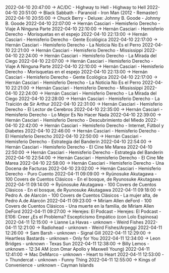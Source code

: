 2022-04-10 20:47:00 -> AC/DC - Highway to Hell - Highway to Hell
2022-04-10 20:51:00 -> Black Sabbath - Paranoid - Iron Man (2012 - Remaster)
2022-04-10 20:55:00 -> Chuck Berry - Deluxe: Johnny B. Goode - Johnny B. Goode
2022-04-10 22:07:00 -> Hernán Casciari - Hemisferio Derecho - Viaje A Ninguna Parte
2022-04-10 22:10:00 -> Hernán Casciari - Hemisferio Derecho - Morisquetas en el espejo
2022-04-10 22:13:00 -> Hernán Casciari - Hemisferio Derecho - Gente Ecológica
2022-04-10 22:17:00 -> Hernán Casciari - Hemisferio Derecho - La Noticia No Es el Perro
2022-04-10 22:21:00 -> Hernán Casciari - Hemisferio Derecho - Mississippi
2022-04-10 22:24:00 -> Hernán Casciari - Hemisferio Derecho - La Mirada del Ciego
2022-04-10 22:07:00 -> Hernán Casciari - Hemisferio Derecho - Viaje A Ninguna Parte
2022-04-10 22:10:00 -> Hernán Casciari - Hemisferio Derecho - Morisquetas en el espejo
2022-04-10 22:13:00 -> Hernán Casciari - Hemisferio Derecho - Gente Ecológica
2022-04-10 22:17:00 -> Hernán Casciari - Hemisferio Derecho - La Noticia No Es el Perro
2022-04-10 22:21:00 -> Hernán Casciari - Hemisferio Derecho - Mississippi
2022-04-10 22:24:00 -> Hernán Casciari - Hemisferio Derecho - La Mirada del Ciego
2022-04-10 22:28:00 -> Hernán Casciari - Hemisferio Derecho - La Traición de Sir Arthur
2022-04-10 22:31:00 -> Hernán Casciari - Hemisferio Derecho - El Lector de Cerebros
2022-04-10 22:35:00 -> Hernán Casciari - Hemisferio Derecho - Lo Mejor Es No Hacer Nada
2022-04-10 22:39:00 -> Hernán Casciari - Hemisferio Derecho - Descubrimiento del Miedo
2022-04-10 22:42:00 -> Hernán Casciari - Hemisferio Derecho - Internet, Fútbol y Diabetes
2022-04-10 22:46:00 -> Hernán Casciari - Hemisferio Derecho - El Hemisferio Derecho
2022-04-10 22:50:00 -> Hernán Casciari - Hemisferio Derecho - Estrategia del Banderín
2022-04-10 22:54:00 -> Hernán Casciari - Hemisferio Derecho - El Cine Me Marea
2022-04-10 22:50:00 -> Hernán Casciari - Hemisferio Derecho - Estrategia del Banderín
2022-04-10 22:54:00 -> Hernán Casciari - Hemisferio Derecho - El Cine Me Marea
2022-04-10 22:58:00 -> Hernán Casciari - Hemisferio Derecho - Una Docena de Facturas
2022-04-10 23:02:00 -> Hernán Casciari - Hemisferio Derecho - Puro Cuento
2022-04-11 09:09:00 -> Ryūnosuke Akutagawa - 100 Covers de Cuentos Clásicos - En el bosque, de Ryunosuke Akutagawa
2022-04-11 09:14:00 -> Ryūnosuke Akutagawa - 100 Covers de Cuentos Clásicos - En el bosque, de Ryunosuke Akutagawa
2022-04-11 09:18:00 -> Pedro A. de Alarcón - 100 Covers de Cuentos Clásicos - La mujer alta, de Pedro A.de Alarcón
2022-04-11 09:23:00 -> Miriam Allen deFord - 100 Covers de Cuentos Clásicos - Una muerte en la familia, de Miriam Allen DeFord
2022-04-11 09:27:00 -> Herejes: El Podcast - Herejes: El Podcast - E106: Creer ¿Es el Problema? Escepticismo Empático (con Lolo Espinosa)
2022-04-11 12:15:00 -> Lianne La Havas - unknown - Weird Fishes
2022-04-11 12:21:00 -> Radiohead - unknown - Weird Fishes/Arpeggi
2022-04-11 12:26:00 -> Sam Barsh - unknown - Signal Gill
2022-04-11 12:29:00 -> Heartless Bastards - unknown - Only for You
2022-04-11 12:34:00 -> Leon Bridges - unknown - Texas Sun
2022-04-11 12:38:00 -> Billy Lemos - unknown - 12:34 AM (con Omar Apollo y Maxwell Young)
2022-04-11 12:41:00 -> Mac DeMarco - unknown - Heart to Heart
2022-04-11 12:53:00 -> Thundercat - unknown - Funny Thing
2022-04-11 12:55:00 -> Kings of Convenience - unknown - Cayman Islands
